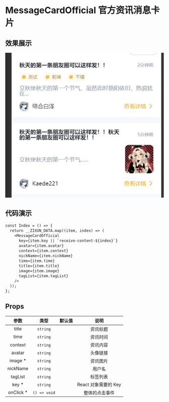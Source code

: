 # MessageCardOfficial 官方资讯消息卡片

## 效果展示

![alt text](assets/1754633001474-image.png)

## 代码演示

```tsx
const Index = () => {
  return __ZIXUN_DATA.map((item, index) => (
    <MessageCardOfficial
      key={item.key || `receive-content-${index}`}
      avatar={item.avatar}
      context={item.context}
      nickName={item.nickName}
      time={item.time}
      title={item.title}
      image={item.image}
      tagList={item.tagList}
    />
  ));
};
```

## Props

|    参数    |     类型     | 默认值 |         说明         |
| :--------: | :----------: | :----: | :------------------: |
|   title    |   `string`   |        |       资讯标题       |
|    time    |   `string`   |        |       资讯时间       |
|  context   |   `string`   |        |       资讯内容       |
|   avatar   |   `string`   |        |       头像链接       |
|  image \*  |   `string`   |        |       资讯图片       |
|  nickName  |   `string`   |        |        用户名        |
|  tagList   |   `string`   |        |       标签列表       |
|   key \*   |   `string`   |        | React 对象需要的 Key |
| onClick \* | `() => void` |        |    整体的点击事件    |
